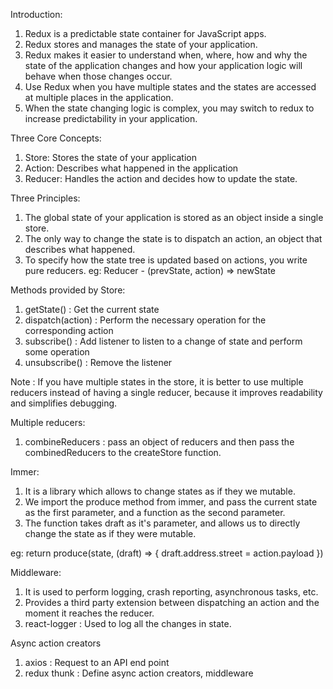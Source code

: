 Introduction: 

1. Redux is a predictable state container for JavaScript apps.
2. Redux stores and manages the state of your application.
3. Redux makes it easier to understand when, where, how and why the state of the application changes and how your application logic will behave when those changes occur.
4. Use Redux when you have multiple states and the states are accessed at multiple places in the application.
5. When the state changing logic is complex, you may switch to redux to increase predictability in your application.

Three Core Concepts:
1. Store: Stores the state of your application
2. Action: Describes what happened in the application
3. Reducer: Handles the action and decides how to update the state.

Three Principles:
1. The global state of your application is stored as an object inside a single store.
2. The only way to change the state is to dispatch an action, an object that describes what happened.
3. To specify how the state tree is updated based on actions, you write pure reducers.
	eg: Reducer - (prevState, action) => newState

Methods provided by Store:
1. getState() : Get the current state
2. dispatch(action) : Perform the necessary operation for the corresponding action
3. subscribe() : Add listener to listen to a change of state and perform some operation
4. unsubscribe() : Remove the listener

Note : If you have multiple states in the store, it is better to use multiple reducers instead of having a single reducer, because it improves readability and simplifies debugging.

Multiple reducers:
1. combineReducers : pass an object of reducers and then pass the combinedReducers to the createStore function.

Immer:
1. It is a library which allows to change states as if they we mutable.
2. We import the produce method from immer, and pass the current state as the first parameter, and a function as the second parameter.
3. The function takes draft as it's parameter, and allows us to directly change the state as if they were mutable.

eg:     return produce(state, (draft) => {
		draft.address.street = action.payload
	})

Middleware:
1. It is used to perform logging, crash reporting, asynchronous tasks, etc.
2. Provides a third party extension between dispatching an action and the moment it reaches the reducer.
3. react-logger : Used to log all the changes in state.

Async action creators
1. axios : Request to an API end point
2. redux thunk : Define async action creators, middleware